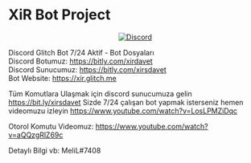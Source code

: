 <p align="center"><h1>XiR Bot Project</h1></p>

<p align="center">
  <a href="https://discord.gg/GkzwCgM">
<img alt="Discord" src="https://img.shields.io/discord/509839189714665492.svg?label=XiR%20BoT%20Destek%20Sunucusu&logo=https%3A%2F%2Fi.postimg.cc%2FvHKvV7Rn%2Fxirslogo.jpg&style=flat-square">
  </a>
</p>

Discord Glitch Bot 7/24 Aktif - Bot Dosyaları
<br>
Discord Botumuz: https://bitly.com/xirdavet
<br>
Discord Sunucumuz: https://bitly.com/xirsdavet
<br>
Bot Website: https://xir.glitch.me

Tüm Komutlara Ulaşmak için discord sunucumuza gelin https://bit.ly/xirsdavet Sizde 7/24 çalışan bot yapmak isterseniz hemen videomuzu izleyin
https://www.youtube.com/watch?v=LosLPMZiDqc

Otorol Komutu Videomuz:
https://www.youtube.com/watch?v=aQQzgRlZ69c

Detaylı Bilgi vb: MeliL#7408

